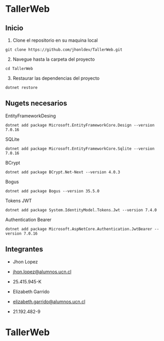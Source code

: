 # TallerWeb

## Inicio 
1. Clone el repositorio en su maquina local
```
git clone https://github.com/jhonldev/TallerWeb.git
```
2. Navegue hasta la carpeta del proyecto
```
cd TallerWeb
```
3. Restaurar las dependencias del proyecto
```
dotnet restore
```
## Nugets necesarios

EntityFrameworkDesing 
```
dotnet add package Microsoft.EntityFrameworkCore.Design --version 7.0.16
```
SQLite 
```
dotnet add package Microsoft.EntityFrameworkCore.Sqlite --version 7.0.16
```
BCrypt 
```
dotnet add package BCrypt.Net-Next --version 4.0.3
```
Bogus 
```
dotnet add package Bogus --version 35.5.0
```
Tokens JWT 
```
dotnet add package System.IdentityModel.Tokens.Jwt --version 7.4.0
```
Authentication Bearer 
```
dotnet add package Microsoft.AspNetCore.Authentication.JwtBearer --version 7.0.16
```

## Integrantes
- Jhon Lopez
- jhon.lopez@alumnos.ucn.cl
- 25.415.945-K

- Elizabeth Garrido
- elizabeth.garrido@alumnos.ucn.cl
- 21.192.482-9


# TallerWeb
